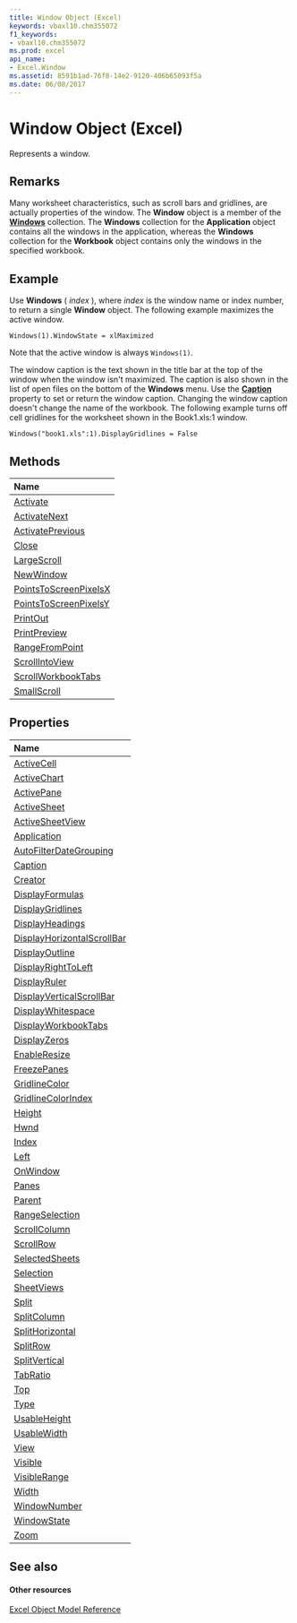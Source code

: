 ```yaml
---
title: Window Object (Excel)
keywords: vbaxl10.chm355072
f1_keywords:
- vbaxl10.chm355072
ms.prod: excel
api_name:
- Excel.Window
ms.assetid: 8591b1ad-76f8-14e2-9120-406b65093f5a
ms.date: 06/08/2017
---
```



# Window Object (Excel)

Represents a window.


## Remarks

 Many worksheet characteristics, such as scroll bars and gridlines, are actually properties of the window. The **Window** object is a member of the **[Windows](windows-object-excel.md)** collection. The **Windows** collection for the **Application** object contains all the windows in the application, whereas the **Windows** collection for the **Workbook** object contains only the windows in the specified workbook.


## Example

Use **Windows** ( _index_ ), where _index_ is the window name or index number, to return a single **Window** object. The following example maximizes the active window.


```
Windows(1).WindowState = xlMaximized
```

Note that the active window is always  `Windows(1)`.

The window caption is the text shown in the title bar at the top of the window when the window isn't maximized. The caption is also shown in the list of open files on the bottom of the **Windows** menu. Use the **[Caption](window-caption-property-excel.md)** property to set or return the window caption. Changing the window caption doesn't change the name of the workbook. The following example turns off cell gridlines for the worksheet shown in the Book1.xls:1 window.




```
Windows("book1.xls":1).DisplayGridlines = False
```


## Methods



|**Name**|
|:-----|
|[Activate](window-activate-method-excel.md)|
|[ActivateNext](window-activatenext-method-excel.md)|
|[ActivatePrevious](window-activateprevious-method-excel.md)|
|[Close](window-close-method-excel.md)|
|[LargeScroll](window-largescroll-method-excel.md)|
|[NewWindow](window-newwindow-method-excel.md)|
|[PointsToScreenPixelsX](window-pointstoscreenpixelsx-method-excel.md)|
|[PointsToScreenPixelsY](window-pointstoscreenpixelsy-method-excel.md)|
|[PrintOut](window-printout-method-excel.md)|
|[PrintPreview](window-printpreview-method-excel.md)|
|[RangeFromPoint](window-rangefrompoint-method-excel.md)|
|[ScrollIntoView](window-scrollintoview-method-excel.md)|
|[ScrollWorkbookTabs](window-scrollworkbooktabs-method-excel.md)|
|[SmallScroll](window-smallscroll-method-excel.md)|

## Properties



|**Name**|
|:-----|
|[ActiveCell](window-activecell-property-excel.md)|
|[ActiveChart](window-activechart-property-excel.md)|
|[ActivePane](window-activepane-property-excel.md)|
|[ActiveSheet](window-activesheet-property-excel.md)|
|[ActiveSheetView](window-activesheetview-property-excel.md)|
|[Application](window-application-property-excel.md)|
|[AutoFilterDateGrouping](window-autofilterdategrouping-property-excel.md)|
|[Caption](window-caption-property-excel.md)|
|[Creator](window-creator-property-excel.md)|
|[DisplayFormulas](window-displayformulas-property-excel.md)|
|[DisplayGridlines](window-displaygridlines-property-excel.md)|
|[DisplayHeadings](window-displayheadings-property-excel.md)|
|[DisplayHorizontalScrollBar](window-displayhorizontalscrollbar-property-excel.md)|
|[DisplayOutline](window-displayoutline-property-excel.md)|
|[DisplayRightToLeft](window-displayrighttoleft-property-excel.md)|
|[DisplayRuler](window-displayruler-property-excel.md)|
|[DisplayVerticalScrollBar](window-displayverticalscrollbar-property-excel.md)|
|[DisplayWhitespace](window-displaywhitespace-property-excel.md)|
|[DisplayWorkbookTabs](window-displayworkbooktabs-property-excel.md)|
|[DisplayZeros](window-displayzeros-property-excel.md)|
|[EnableResize](window-enableresize-property-excel.md)|
|[FreezePanes](window-freezepanes-property-excel.md)|
|[GridlineColor](window-gridlinecolor-property-excel.md)|
|[GridlineColorIndex](window-gridlinecolorindex-property-excel.md)|
|[Height](window-height-property-excel.md)|
|[Hwnd](window-hwnd-property-excel.md)|
|[Index](window-index-property-excel.md)|
|[Left](window-left-property-excel.md)|
|[OnWindow](window-onwindow-property-excel.md)|
|[Panes](window-panes-property-excel.md)|
|[Parent](window-parent-property-excel.md)|
|[RangeSelection](window-rangeselection-property-excel.md)|
|[ScrollColumn](window-scrollcolumn-property-excel.md)|
|[ScrollRow](window-scrollrow-property-excel.md)|
|[SelectedSheets](window-selectedsheets-property-excel.md)|
|[Selection](window-selection-property-excel.md)|
|[SheetViews](window-sheetviews-property-excel.md)|
|[Split](window-split-property-excel.md)|
|[SplitColumn](window-splitcolumn-property-excel.md)|
|[SplitHorizontal](window-splithorizontal-property-excel.md)|
|[SplitRow](window-splitrow-property-excel.md)|
|[SplitVertical](window-splitvertical-property-excel.md)|
|[TabRatio](window-tabratio-property-excel.md)|
|[Top](window-top-property-excel.md)|
|[Type](window-type-property-excel.md)|
|[UsableHeight](window-usableheight-property-excel.md)|
|[UsableWidth](window-usablewidth-property-excel.md)|
|[View](window-view-property-excel.md)|
|[Visible](window-visible-property-excel.md)|
|[VisibleRange](window-visiblerange-property-excel.md)|
|[Width](window-width-property-excel.md)|
|[WindowNumber](window-windownumber-property-excel.md)|
|[WindowState](window-windowstate-property-excel.md)|
|[Zoom](window-zoom-property-excel.md)|

## See also


#### Other resources


[Excel Object Model Reference](http://msdn.microsoft.com/library/11ea8598-8a20-92d5-f98b-0da04263bf2c%28Office.15%29.aspx)
